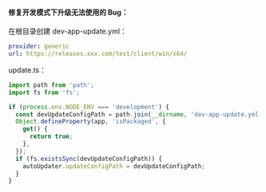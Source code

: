 #### 修复开发模式下升级无法使用的 Bug：

在根目录创建 dev-app-update.yml：
```yml
provider: generic
url: https://releases.xxx.com/test/client/win/x64/
```

update.ts：
```ts
import path from 'path';
import fs from 'fs';

if (process.env.NODE_ENV === 'development') {
  const devUpdateConfigPath = path.join(__dirname, 'dev-app-update.yml');
  Object.defineProperty(app, 'isPackaged', {
    get() {
      return true;
    },
  });
  if (fs.existsSync(devUpdateConfigPath)) {
    autoUpdater.updateConfigPath = devUpdateConfigPath;
  }
}
```
